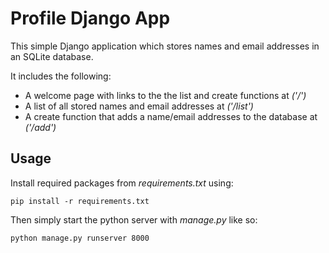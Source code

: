 # Profile Django App

This simple Django application which stores names and email addresses in an SQLite database.

It includes the following:

* A welcome page with links to the the list and create functions at *('/')*
* A list of all stored names and email addresses at *('/list')*
* A create function that adds a name/email addresses to the database at *('/add')*

## Usage

Install required packages from *requirements.txt* using:

`pip install -r requirements.txt`

Then simply start the python server with *manage.py* like so:

`python manage.py runserver 8000`
